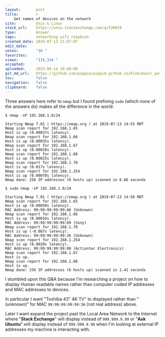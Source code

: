 ```yaml
---
layout:       post
title:        >
    Get names of devices on the network
site:         Unix & Linux
stack_url:    https://unix.stackexchange.com/q/530019
type:         Answer
tags:         networking wifi raspbian
created_date: 2019-07-13 21:07:07
edit_date:    
votes:        "10 "
favorites:    
views:        "118,334 "
accepted:     
uploaded:     2023-06-14 19:08:00
git_md_url:   https://github.com/pippim/pippim.github.io/blob/main/_posts/2019/2019-07-13-Get-names-of-devices-on-the-network.md
toc:          false
navigation:   false
clipboard:    false
---
```


Three answers here refer to `nmap` but I found prefixing `sudo` (which none of the answers do) makes all the difference in the world:

``` 
$ nmap -sP 192.168.1.0/24

Starting Nmap 7.01 ( https://nmap.org ) at 2019-07-13 14:55 MDT
Nmap scan report for 192.168.1.65
Host is up (0.00037s latency).
Nmap scan report for 192.168.1.66
Host is up (0.00035s latency).
Nmap scan report for 192.168.1.67
Host is up (0.00028s latency).
Nmap scan report for 192.168.1.68
Host is up (0.00025s latency).
Nmap scan report for 192.168.1.70
Host is up (0.017s latency).
Nmap scan report for 192.168.1.254
Host is up (0.00070s latency).
Nmap done: 256 IP addresses (6 hosts up) scanned in 6.86 seconds

$ sudo nmap -sP 192.168.1.0/24

Starting Nmap 7.01 ( https://nmap.org ) at 2019-07-13 14:56 MDT
Nmap scan report for 192.168.1.65
Host is up (0.00050s latency).
MAC Address: 99:99:99:99:99:A6 (Unknown)
Nmap scan report for 192.168.1.66
Host is up (0.00016s latency).
MAC Address: 99:99:99:99:99:D9 (Sony)
Nmap scan report for 192.168.1.70
Host is up (-0.087s latency).
MAC Address: 99:99:99:99:99:36 (Unknown)
Nmap scan report for 192.168.1.254
Host is up (0.0020s latency).
MAC Address: 99:99:99:99:99:00 (Actiontec Electronics)
Nmap scan report for 192.168.1.67
Host is up.
Nmap scan report for 192.168.1.68
Host is up.
Nmap done: 256 IP addresses (6 hosts up) scanned in 2.41 seconds
```

I stumbled upon this Q&A because I'm researching a project on how to display Human readable names rather than computer coded IP addresses and MAC addresses to devices.

In particular I want "Toshiba 43" 4K TV" to displayed rather than "(unknown)" for MAC `99:99:99:99:99:36` (not real address) above.

Later I want expand the project past the Local Area Network to the Internet where "**Stack Exchange**" will display instead of `999.999.9.99` or "**Ask Ubuntu**" will display instead of `999.999.9.99` when I'm looking at external IP addresses my machine is interacting with.
